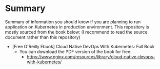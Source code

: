 # Summary

Summary of information you should know if you are planning to run application on Kubernetes in production environment.
This repository is mostly sourced from the book below:
(I recommend to read the source document rather than this repository)

* [Free O'Reilly Ebook] Cloud Native DevOps With Kubernetes: Full Book
  * You can download the PDF version of the book for free:
    * https://www.nginx.com/resources/library/cloud-native-devops-with-kubernetes/

